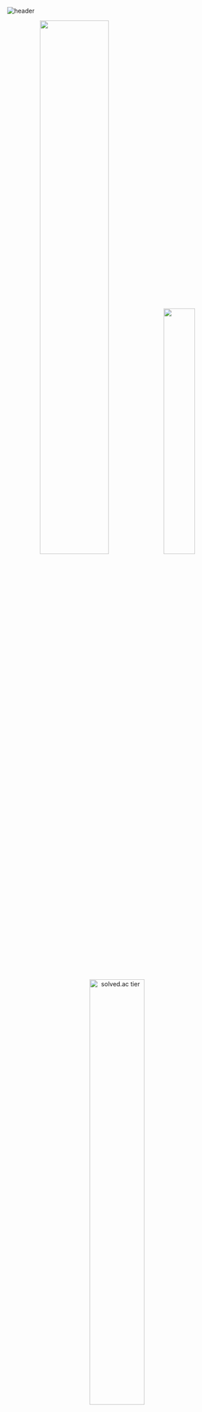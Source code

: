 ![header](https://capsule-render.vercel.app/api?type=venom&color=auto&height=250&section=header&text=Kyutark%20Kim&fontSize=50&fontcolor=auto)

<div align="center">
  <a href="https://github.com/anuraghazra/github-readme-stats">
    <img src="https://github-readme-stats.vercel.app/api?username=Kyutark&show_icons=true&theme=github_dark_dimmed&hide_border=true&count_private=true" width="56%" /></a>
  <a href="https://github.com/anuraghazra/github-readme-stats">
    <img src="https://github-readme-stats.vercel.app/api/top-langs/?username=Kyutark&layout=donut&show_icons=true&theme=github_dark_dimmed&langs_count=5&hide_border=true&count_private=true&hide=jupyter%20notebook" width="38%" /></a>
</div>


<p align="center">
  <a href="https://solved.ac/kyutkim01">
    <img src="http://mazassumnida.wtf/api/v2/generate_badge?boj=kyutkim01" referrerpolicy="no-referrer" alt="solved.ac tier" width="50%">
  </a>
  <a href="https://solved.ac/kyutkim01">
    <img src="http://mazandi.herokuapp.com/api?handle=kyutkim01&theme=cold" referrerpolicy="no-referrer" alt="solved.ac tier" width="50%">
  </a>
</p>

